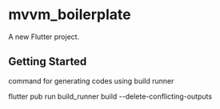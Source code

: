 # mvvm_boilerplate

A new Flutter project.

## Getting Started

command for generating codes using build runner

flutter pub run build_runner build --delete-conflicting-outputs
